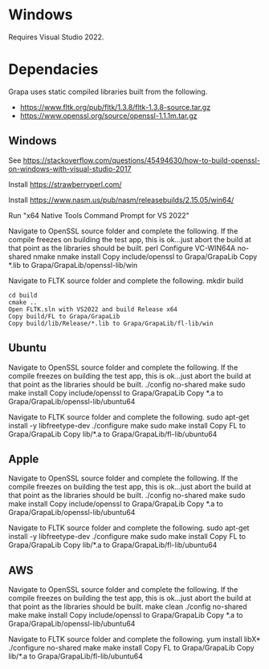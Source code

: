 
# Windows

Requires Visual Studio 2022.

# Dependacies

Grapa uses static compiled libraries built from the following. 

- https://www.fltk.org/pub/fltk/1.3.8/fltk-1.3.8-source.tar.gz
- https://www.openssl.org/source/openssl-1.1.1m.tar.gz

## Windows
See https://stackoverflow.com/questions/45494630/how-to-build-openssl-on-windows-with-visual-studio-2017

Install https://strawberryperl.com/

Install https://www.nasm.us/pub/nasm/releasebuilds/2.15.05/win64/

Run "x64 Native Tools Command Prompt for VS 2022"

Navigate to OpenSSL source folder and complete the following. If the compile freezes on building the test app, this is ok...just abort the build at that point as the libraries should be built.
perl Configure VC-WIN64A no-shared
nmake
nmake install
Copy include/openssl to Grapa/GrapaLib
Copy *.lib to Grapa/GrapaLib/openssl-lib/win

Navigate to FLTK source folder and complete the following.
mkdir build
```
cd build
cmake ..
Open FLTK.sln with VS2022 and build Release x64
Copy build/FL to Grapa/GrapaLib
Copy build/lib/Release/*.lib to Grapa/GrapaLib/fl-lib/win
```

## Ubuntu

Navigate to OpenSSL source folder and complete the following. If the compile freezes on building the test app, this is ok...just abort the build at that point as the libraries should be built.
./config no-shared
make
sudo make install
Copy include/openssl to Grapa/GrapaLib
Copy *.a to Grapa/GrapaLib/openssl-lib/ubuntu64

Navigate to FLTK source folder and complete the following.
sudo apt-get install -y libfreetype-dev
./configure
make
sudo make install
Copy FL to Grapa/GrapaLib
Copy lib/*.a to Grapa/GrapaLib/fl-lib/ubuntu64

## Apple

Navigate to OpenSSL source folder and complete the following. If the compile freezes on building the test app, this is ok...just abort the build at that point as the libraries should be built.
./config no-shared
make
sudo make install
Copy include/openssl to Grapa/GrapaLib
Copy *.a to Grapa/GrapaLib/openssl-lib/ubuntu64

Navigate to FLTK source folder and complete the following.
sudo apt-get install -y libfreetype-dev
./configure
make
sudo make install
Copy FL to Grapa/GrapaLib
Copy lib/*.a to Grapa/GrapaLib/fl-lib/ubuntu64

## AWS

Navigate to OpenSSL source folder and complete the following. If the compile freezes on building the test app, this is ok...just abort the build at that point as the libraries should be built.
make clean
./config no-shared
make
make install
Copy include/openssl to Grapa/GrapaLib
Copy *.a to Grapa/GrapaLib/openssl-lib/ubuntu64

Navigate to FLTK source folder and complete the following.
yum install libX*
./configure no-shared
make
make install
Copy FL to Grapa/GrapaLib
Copy lib/*.a to Grapa/GrapaLib/fl-lib/ubuntu64
